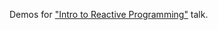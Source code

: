Demos for ["Intro to Reactive Programming"](http://www.slideshare.net/rstoya05/intro-to-reactive-programming) talk.
